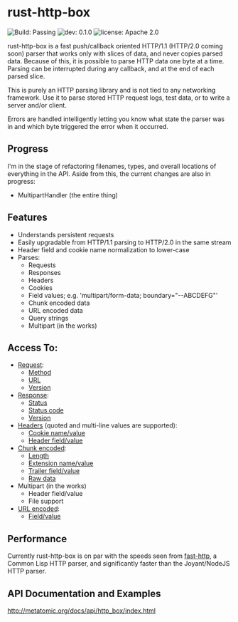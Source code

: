 # rust-http-box

![Build: Passing](https://img.shields.io/badge/build-passing-brightgreen.svg)
![dev: 0.1.0](https://img.shields.io/badge/dev-0.1.0-ff69b4.svg)
![license: Apache 2.0](https://img.shields.io/badge/license-Apache%202.0-blue.svg)

rust-http-box is a fast push/callback oriented HTTP/1.1 (HTTP/2.0 coming soon) parser that works
only with slices of data, and never copies parsed data. Because of this, it is
possible to parse HTTP data one byte at a time. Parsing can be interrupted during any callback,
and at the end of each parsed slice.

This is purely an HTTP parsing library and is not tied to any networking framework. Use it to parse
stored HTTP request logs, test data, or to write a server and/or client.

Errors are handled intelligently letting you know what state the parser was in and which byte
triggered the error when it occurred.

## Progress

I'm in the stage of refactoring filenames, types, and overall locations of everything in the API.
Aside from this, the current changes are also in progress:

- MultipartHandler (the entire thing)

## Features

- Understands persistent requests
- Easily upgradable from HTTP/1.1 parsing to HTTP/2.0 in the same stream
- Header field and cookie name normalization to lower-case
- Parses:
  - Requests
  - Responses
  - Headers
  - Cookies
  - Field values; e.g. 'multipart/form-data; boundary="--ABCDEFG"'
  - Chunk encoded data
  - URL encoded data
  - Query strings
  - Multipart (in the works)

## Access To:

- [Request](http://www.metatomic.org/docs/api/http_box/handler/struct.HeadersHandler.html#request-example):
  - [Method](http://www.metatomic.org/docs/api/http_box/handler/struct.HeadersHandler.html#method.get_method)
  - [URL](http://www.metatomic.org/docs/api/http_box/handler/struct.HeadersHandler.html#method.get_url)
  - [Version](http://www.metatomic.org/docs/api/http_box/handler/struct.HeadersHandler.html#method.get_version_major)
- [Response](http://www.metatomic.org/docs/api/http_box/handler/struct.HeadersHandler.html#response-example):
  - [Status](http://www.metatomic.org/docs/api/http_box/handler/struct.HeadersHandler.html#method.get_status)
  - [Status code](http://www.metatomic.org/docs/api/http_box/handler/struct.HeadersHandler.html#method.get_status_code)
  - [Version](http://www.metatomic.org/docs/api/http_box/handler/struct.HeadersHandler.html#method.get_version_major)
- [Headers](http://www.metatomic.org/docs/api/http_box/handler/struct.HeadersHandler.html) (quoted and multi-line values are supported):
  - [Cookie name/value](http://www.metatomic.org/docs/api/http_box/handler/struct.HeadersHandler.html#method.get_cookies)
  - [Header field/value](http://www.metatomic.org/docs/api/http_box/handler/struct.HeadersHandler.html#method.get_headers)
- [Chunk encoded](http://www.metatomic.org/docs/api/http_box/handler/struct.ChunkedHandler.html):
  - [Length](http://www.metatomic.org/docs/api/http_box/handler/struct.ChunkedHandler.html#method.get_length)
  - [Extension name/value](http://www.metatomic.org/docs/api/http_box/handler/struct.ChunkedHandler.html#method.get_extensions)
  - [Trailer field/value](http://www.metatomic.org/docs/api/http_box/handler/struct.ChunkedHandler.html#method.get_trailers)
  - [Raw data](http://www.metatomic.org/docs/api/http_box/handler/struct.ChunkedHandler.html#example)
- Multipart (in the works)
  - Header field/value
  - File support
- [URL encoded](http://www.metatomic.org/docs/api/http_box/handler/struct.UrlEncodedHandler.html):
  - [Field/value](http://www.metatomic.org/docs/api/http_box/handler/struct.UrlEncodedHandler.html#method.get_fields)

## Performance

Currently rust-http-box is on par with the speeds seen from [fast-http](https://github.com/fukamachi/fast-http),
a Common Lisp HTTP parser, and significantly faster than the Joyant/NodeJS HTTP parser.

## API Documentation and Examples

http://metatomic.org/docs/api/http_box/index.html

